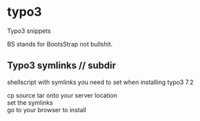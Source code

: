 # typo3  
Typo3 snippets  
  
BS stands for BootsStrap not bullshit.
  
## Typo3 symlinks // subdir  
shellscript with symlinks you need to set when installing typo3 7.2  
  
cp source tar onto your server location  
set the symlinks  
go to your browser to install  
